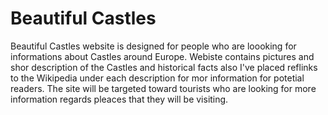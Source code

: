# Beautiful Castles 

Beautiful Castles website is designed for people who are loooking for informations about Castles around Europe. Webiste contains pictures and shor description of the Castles and historical facts also I've placed reflinks to the Wikipedia under each description for mor information for potetial readers. The site will be targeted toward tourists who are looking for more information regards pleaces that they will be visiting. 